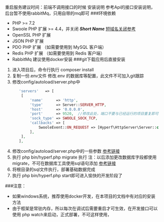 重启服务建议时间：前端不调用接口的时候
安装说明
参考Api的接口安装说明，后台暂不使用rabbitMq，只用自带的mq即可
###环境依赖
- PHP >= 7.2
- Swoole PHP 扩展 >= 4.4，并关闭 *****Short Name*****
[短域名关闭参考](https://hyperf.wiki/#/zh-cn/quick-start/questions?id=swoole-%e7%9f%ad%e5%90%8d%e6%9c%aa%e5%85%b3%e9%97%ad)
- OpenSSL PHP 扩展
- JSON PHP 扩展
- PDO PHP 扩展 （如需要使用到 MySQL 客户端）
- Redis PHP 扩展 （如需要使用到 Redis 客户端）
- RabbitMq 建议使用docker安装
###git下载应用后直接安装
1. 进入项目后，命令行执行 composer  install
2. 复制一份.env文件  修改.env 的数据库等配置，此文件不可加入git跟踪
3. 修改config/autoload/server.php中
    ```PHP
       'servers'   => [
        [
            'name'      => 'http',
            'type'      => Server::SERVER_HTTP,
            'host'      => '0.0.0.0',
            'port'      => 9520,  //修改此处，端口不要与已经运行的项目重复即可，最好自己选择一个段 例如：91000-91999
            'sock_type' => SWOOLE_SOCK_TCP,
            'callbacks' => [
                SwooleEvent::ON_REQUEST => [Hyperf\HttpServer\Server::class, 'onRequest'],
            ],
        ],
       ],
    ```
4. 修改config/autoload/server.php中的一些参数
    [参考链接](https://hyperf.wiki/#/zh-cn/amqp?id=amqp-%e7%bb%84%e4%bb%b6)
5. 执行 php bin/hyperf.php migrate 执行 注：以后添加更改数据库字段都使用migrate，不可在数据库工具使用sql语句添加
    [参考链接](https://hyperf.wiki/#/zh-cn/db/migration)
6. 将根目录的sql文件执行，部署基础数据完成
7. 执行 php bin/hyperf.php start即可进入愉快的开发阶段了

###注意：
- 如果windows系统，推荐使用docker开发，在本项目的文档中有对应的安装方法
- 由于框架是常驻内存，所以每次在调试后需要重启才可生效，在开发接口可以使用 php watch来启动，正式部署，不可这样使用，